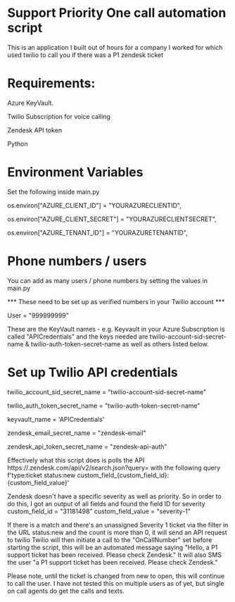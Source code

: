 # Support Priority One call automation script


This is an application I built out of hours for a company I worked for which used twilio to call you if there was a P1 zendesk ticket

# Requirements: 

Azure KeyVault.

Twilio Subscription for voice calling

Zendesk API token

Python

# Environment Variables
Set the following inside main.py

os.environ["AZURE_CLIENT_ID"] = "YOURAZURECLIENTID",

os.environ["AZURE_CLIENT_SECRET"] = "YOURAZURECLIENTSECRET",

os.environ["AZURE_TENANT_ID"] = "YOURAZURETENANTID",

# Phone numbers / users
You can add as many users / phone numbers by setting the values in main.py 

*** These need to be set up as verified numbers in your Twilio account *** 

User = "999999999"


These are the KeyVault names - e.g. Keyvault in your Azure Subscription is called "APICredentials" and the keys needed are twilio-account-sid-secret-name & twilio-auth-token-secret-name as well as others listed below.

# Set up Twilio API credentials
twilio_account_sid_secret_name = "twilio-account-sid-secret-name"

twilio_auth_token_secret_name = "twilio-auth-token-secret-name"

keyvault_name = 'APICredentials'

zendesk_email_secret_name = "zendesk-email"

zendesk_api_token_secret_name = "zendesk-api-auth"


Effectively what this script does is polls the API https://.zendesk.com/api/v2/search.json?query= with the following query f'type:ticket status:new custom_field_{custom_field_id}:{custom_field_value}'

Zendesk doesn't have a specific severity as well as priority. 
So in order to do this, I got an output of all fields and found the field ID for severity
custom_field_id = "31181498"
custom_field_value = "severity-1"

If there is a match and there's an unassigned Severity 1 ticket via the filter in the URL status:new and the count is more than 0, it will send an API request to twilio
Twilio will then initiate a call to the "OnCallNumber" set before starting the script, this will be an automated message saying "Hello, a P1 support ticket has been received. Please check Zendesk."
It will also SMS the user "a P1 support ticket has been received. Please check Zendesk."

Please note, until the ticket is changed from new to open, this will continue to call the user. I have not tested this on multiple users as of yet, but single on call agents do get the calls and texts.

